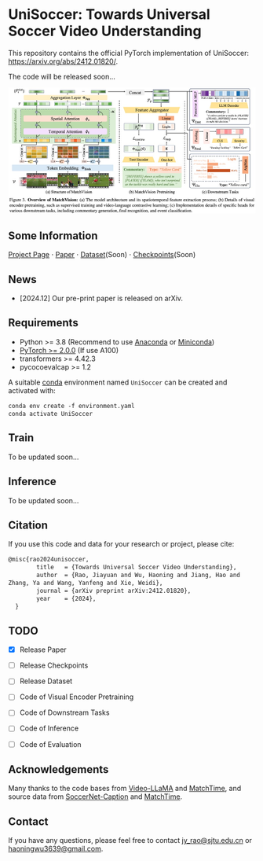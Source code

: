 # UniSoccer: Towards Universal Soccer Video Understanding
This repository contains the official PyTorch implementation of UniSoccer: https://arxiv.org/abs/2412.01820/.

The code will be released soon...

<div align="center">
   <img src="./architecture.png">
</div>

## Some Information
[Project Page](https://jyrao.github.io/UniSoccer/)  $\cdot$ [Paper](https://arxiv.org/abs/2412.01820/) $\cdot$ [Dataset]()(Soon) $\cdot$ [Checkpoints]()(Soon) 

## News
- [2024.12] Our pre-print paper is released on arXiv.

## Requirements
- Python >= 3.8 (Recommend to use [Anaconda](https://www.anaconda.com/download/#linux) or [Miniconda](https://docs.conda.io/en/latest/miniconda.html))
- [PyTorch >= 2.0.0](https://pytorch.org/) (If use A100)
- transformers >= 4.42.3
- pycocoevalcap >= 1.2

A suitable [conda](https://conda.io/) environment named `UniSoccer` can be created and activated with:

```
conda env create -f environment.yaml
conda activate UniSoccer
```

## Train

To be updated soon...

## Inference

To be updated soon...


## Citation
If you use this code and data for your research or project, please cite:

	@misc{rao2024unisoccer,
            title   = {Towards Universal Soccer Video Understanding},
            author  = {Rao, Jiayuan and Wu, Haoning and Jiang, Hao and Zhang, Ya and Wang, Yanfeng and Xie, Weidi},
            journal = {arXiv preprint arXiv:2412.01820},
            year    = {2024},
      }

## TODO
- [x] Release Paper
- [ ] Release Checkpoints
- [ ] Release Dataset
- [ ] Code of Visual Encoder Pretraining
- [ ] Code of Downstream Tasks
- [ ] Code of Inference
- [ ] Code of Evaluation


## Acknowledgements
Many thanks to the code bases from [Video-LLaMA](https://github.com/DAMO-NLP-SG/Video-LLaMA) and [MatchTime](https://github.com/jyrao/MatchTime), and source data from [SoccerNet-Caption](https://arxiv.org/abs/2304.04565) and [MatchTime](https://github.com/jyrao/MatchTime).


## Contact
If you have any questions, please feel free to contact jy_rao@sjtu.edu.cn or haoningwu3639@gmail.com.
